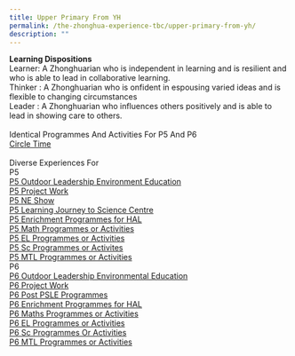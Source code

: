 ```yaml
---
title: Upper Primary From YH
permalink: /the-zhonghua-experience-tbc/upper-primary-from-yh/
description: ""
---
```

**Learning Dispositions**
<br>Learner: A Zhonghuarian who is independent in learning and is resilient and who is able to lead in collaborative learning.
<br>Thinker : A Zhonghuarian who is onfident in espousing varied ideas and is flexible to changing circumstances
<br>Leader : A Zhonghuarian who influences others positively and is able to lead in showing care to others.
<br><br>Identical Programmes And Activities For P5 And P6
<br>[Circle Time](https://cms.isomer.gov.sg/sites/moe-zhonghuapri/folders/list-of-zps-exp-for-upper-pri/editPage/Circle%20Time.md)
<br><br>Diverse Experiences For
<br>P5
<br>[P5 Outdoor Leadership Environment Education](https://cms.isomer.gov.sg/sites/moe-zhonghuapri/folders/list-of-zps-exp-for-upper-pri/editPage/P5%20OLE.md)
<br>[P5 Project Work](https://cms.isomer.gov.sg/sites/moe-zhonghuapri/folders/list-of-zps-exp-for-upper-pri/editPage/P5%20Project%20Work.md)
<br>[P5 NE Show](https://cms.isomer.gov.sg/sites/moe-zhonghuapri/folders/list-of-zps-exp-for-upper-pri/editPage/P5%20NE%20Show.md)
<br>[P5 Learning Journey to Science Centre ](https://cms.isomer.gov.sg/sites/moe-zhonghuapri/folders/list-of-zps-exp-for-upper-pri/editPage/P5%20LJ%20to%20Science%20Centre.md)
<br>[P5 Enrichment Programmes for HAL](https://cms.isomer.gov.sg/sites/moe-zhonghuapri/folders/list-of-zps-exp-for-upper-pri/editPage/P5%20Enrichment%20Programmes%20(for%20HAL).md)
<br>[P5 Math Programmes or Activities](https://cms.isomer.gov.sg/sites/moe-zhonghuapri/folders/list-of-zps-exp-for-upper-pri/editPage/P5%20Math%20Programmes%20Or%20Activities.md)
<br>[P5 EL Programmes or Activities](https://cms.isomer.gov.sg/sites/moe-zhonghuapri/folders/list-of-zps-exp-for-upper-pri/editPage/P5%20EL%20Programmes%20Or%20Activities.md)
<br>[P5 Sc Programmes or Activites](https://cms.isomer.gov.sg/sites/moe-zhonghuapri/folders/list-of-zps-exp-for-upper-pri/editPage/P5%20SC%20Programmes%20Or%20Activities.md)
<br>[P5 MTL Programmes or Activities](https://cms.isomer.gov.sg/sites/moe-zhonghuapri/folders/list-of-zps-exp-for-upper-pri/editPage/P5%20MTL%20Programmes%20Or%20Activities.md)
<br>P6
<br>[P6 Outdoor Leadership Environmental Education](https://cms.isomer.gov.sg/sites/moe-zhonghuapri/folders/list-of-zps-exp-for-upper-pri/editPage/P6%20OLE.md)
<br>[P6 Project Work](https://cms.isomer.gov.sg/sites/moe-zhonghuapri/folders/list-of-zps-exp-for-upper-pri/editPage/P6%20Project%20Work.md)
<br>[P6 Post PSLE Programmes](https://cms.isomer.gov.sg/sites/moe-zhonghuapri/folders/list-of-zps-exp-for-upper-pri/editPage/P6%20POST%20PSLE%20Programme.md)
<br>[P6 Enrichment Programmes for HAL](https://cms.isomer.gov.sg/sites/moe-zhonghuapri/folders/list-of-zps-exp-for-upper-pri/editPage/P6%20Enrichment%20Programmes%20(for%20HAL).md)
<br>[P6 Maths Programmes or Activities](https://cms.isomer.gov.sg/sites/moe-zhonghuapri/folders/list-of-zps-exp-for-upper-pri/editPage/P6%20Math%20Programmes%20Or%20Activities.md) 
<br>[P6 EL Programmes or Activities](https://cms.isomer.gov.sg/sites/moe-zhonghuapri/folders/list-of-zps-exp-for-upper-pri/editPage/P6%20EL%20Programmes%20Or%20Activities.md)
<br>[P6 Sc Programmes Or Activities](/list-of-zps-exp-for-upper-pri/p6-sc-programmes-or-activities/)
<br>[P6 MTL Programmes or Activities](/list-of-zps-exp-for-upper-pri/p6-mtl-programmes-or-activities/)